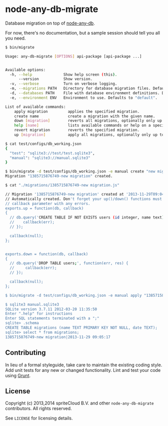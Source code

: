 node-any-db-migrate
===================

Database migration on top of [node-any-db](https://github.com/grncdr/node-any-db).

For now, there's no documentation, but a sample session should tell you all you
need.

```bash
$ bin/migrate

Usage: any-db-migrate [OPTIONS] api-package [api-package ...]


Available options:
  -h, --help              Show help screen (this).
      --version           Show version.
  -v, --verbose           Turn on verbose logging.
  -m, --migrations PATH   Directory for database migration files. Defaults to "./migrations".
  -d, --databases PATH    File with database environment definitions. Defaults to "./database.json".
  -e, --environment ENV   Environment to use. Defaults to "default".

List of available commands:
    apply migration         applies the specified migration.
    create name             create a migration with the given name.
    down [migration]        reverts all migrations, optionally only up to the specified one.
    help [name]             lists available commands or help on a specified command.
    revert migration        reverts the specified migration.
    up [migration]          apply all migrations, optionally only up to the specified one.

$ cat test/configs/db_working.json
{
  "test": "sqlite3://test/test.sqlite3",
  "manual": "sqlite3://manual.sqlite3"
}

$ bin/migrate -d test/configs/db_working.json -e manual create "new migration"
Migration "1385715876749-new migration" created.

$ cat "./migrations/1385715876749-new migration.js"

// Migration '1385715876749-new migration' created at '2013-11-29T09:04:36.749Z'
// Automatically created. Don't forget your up()/down() functions must call the
// callback parameter with any errors.
exports.up = function(db, callback)
{
  // db.query('CREATE TABLE IF NOT EXISTS users (id integer, name text);', function(err, res) {
  //    callback(err);
  // });

  callback(null);
};


exports.down = function(db, callback)
{
  // db.query('DROP TABLE users;', function(err, res) {
  //     callback(err);
  // });

  callback(null);
};

$ bin/migrate -d test/configs/db_working.json -e manual apply "1385715876749-new migration"

$ sqlite3 manual.sqlite3
SQLite version 3.7.11 2012-03-20 11:35:50
Enter ".help" for instructions
Enter SQL statements terminated with a ";"
sqlite> .schema
CREATE TABLE migrations (name TEXT PRIMARY KEY NOT NULL, date TEXT);
sqlite> select * from migrations;
1385715876749-new migration|2013-11-29 09:05:17
```

## Contributing
In lieu of a formal styleguide, take care to maintain the existing coding style. Add unit tests for any new or changed functionality. Lint and test your code using [Grunt](http://gruntjs.com/).

## License
Copyright (c) 2013,2014 spriteCloud B.V. and other `node-any-db-migrate` contributors. All rights reserved.

See `LICENSE` for licensing details.
